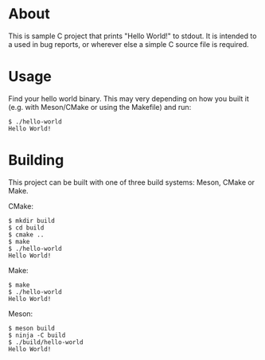 # About
This is sample C project that prints "Hello World!" to stdout. It is intended to
a used in bug reports, or wherever else a simple C source file is required.

# Usage
Find your hello world binary. This may very depending on how you built it (e.g.
with Meson/CMake or using the Makefile) and run:
```console
$ ./hello-world
Hello World!
```

# Building
This project can be built with one of three build systems: Meson, CMake or Make.

CMake:
```console
$ mkdir build
$ cd build
$ cmake ..
$ make
$ ./hello-world
Hello World!
```
Make:
```console
$ make
$ ./hello-world
Hello World!
```
Meson:
```console
$ meson build
$ ninja -C build
$ ./build/hello-world
Hello World!
```
